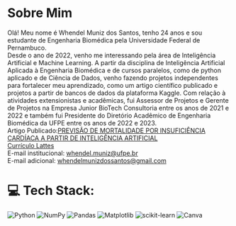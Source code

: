 # Sobre Mim
Olá! Meu nome é Whendel Muniz dos Santos, tenho 24 anos e sou estudante de Engenharia Biomédica pela Universidade Federal de Pernambuco. <br>Desde o ano de 2022, venho me interessando pela área de Inteligência Artificial e Machine Learning. A partir da disciplina de Inteligência Artificial Aplicada à Engenharia Biomédica e de cursos paralelos, como de python aplicado e de Ciência de Dados, venho fazendo projetos independentes para fortalecer meu aprendizado, como um artigo científico publicado e projetos a partir de bancos de dados da plataforma Kaggle. Com relação à atividades extensionistas e acadêmicas, fui Assessor de Projetos e Gerente de Projetos na Empresa Junior BioTech Consultoria entre os anos de 2021 e 2022 e também fui Presidente do Diretório Acadêmico de Engenharia Biomédica da UFPE entre os anos de 2022 e 2023. 
<br> Artigo Publicado:[PREVISÃO DE MORTALIDADE POR INSUFICIÊNCIA CARDÍACA A PARTIR DE INTELIGÊNCIA ARTIFICIAL](https://doi.org/10.54751/revistafoco.v16n9-175) <br>[Currículo Lattes](http://lattes.cnpq.br/2931763581518214)<br> E-mail institucional: whendel.muniz@ufpe.br <br> E-mail adicional: whendelmunizdossantos@gmail.com


# 💻 Tech Stack:
![Python](https://img.shields.io/badge/python-3670A0?style=for-the-badge&logo=python&logoColor=ffdd54) ![NumPy](https://img.shields.io/badge/numpy-%23013243.svg?style=for-the-badge&logo=numpy&logoColor=white) ![Pandas](https://img.shields.io/badge/pandas-%23150458.svg?style=for-the-badge&logo=pandas&logoColor=white) ![Matplotlib](https://img.shields.io/badge/Matplotlib-%23ffffff.svg?style=for-the-badge&logo=Matplotlib&logoColor=black) ![scikit-learn](https://img.shields.io/badge/scikit--learn-%23F7931E.svg?style=for-the-badge&logo=scikit-learn&logoColor=white) ![Canva](https://img.shields.io/badge/Canva-%2300C4CC.svg?style=for-the-badge&logo=Canva&logoColor=white)

<!-- Proudly created with GPRM ( https://gprm.itsvg.in ) -->
